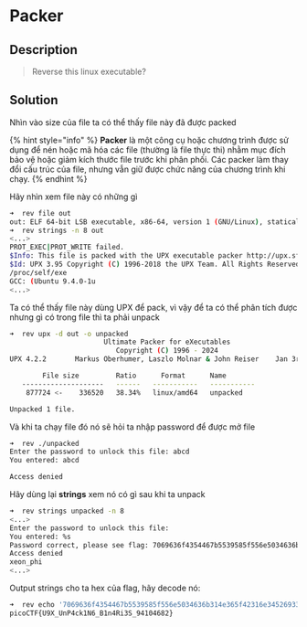 # Packer

## Description

> Reverse this linux executable?

## Solution

Nhìn vào size của file ta có thể thấy file này đã được packed

{% hint style="info" %}
**Packer** là một công cụ hoặc chương trình được sử dụng để nén hoặc mã hóa các file (thường là file thực thi) nhằm mục đích bảo vệ hoặc giảm kích thước file trước khi phân phối. Các packer làm thay đổi cấu trúc của file, nhưng vẫn giữ được chức năng của chương trình khi chạy.
{% endhint %}

Hãy nhìn xem file này có những gì

```bash
➜  rev file out
out: ELF 64-bit LSB executable, x86-64, version 1 (GNU/Linux), statically linked, no section header
➜  rev strings -n 8 out
<...>
PROT_EXEC|PROT_WRITE failed.
$Info: This file is packed with the UPX executable packer http://upx.sf.net $
$Id: UPX 3.95 Copyright (C) 1996-2018 the UPX Team. All Rights Reserved. $
/proc/self/exe
GCC: (Ubuntu 9.4.0-1u
<...>
```

Ta có thể thấy file này dùng UPX để pack, vì vậy để ta có thể phân tích được nhưng gì có trong file thì ta phải unpack

```bash
➜  rev upx -d out -o unpacked
                       Ultimate Packer for eXecutables
                          Copyright (C) 1996 - 2024
UPX 4.2.2       Markus Oberhumer, Laszlo Molnar & John Reiser    Jan 3rd 2024

        File size         Ratio      Format      Name
   --------------------   ------   -----------   -----------
    877724 <-    336520   38.34%   linux/amd64   unpacked

Unpacked 1 file.
```

Và khi ta chạy file đó nó sẽ hỏi ta nhập password để được mở file

```bash
➜  rev ./unpacked
Enter the password to unlock this file: abcd
You entered: abcd

Access denied
```

Hãy dùng lại **strings** xem nó có gì sau khi ta unpack

```bash
➜  rev strings unpacked -n 8
<...>
Enter the password to unlock this file:
You entered: %s
Password correct, please see flag: 7069636f4354467b5539585f556e5034636b314e365f42316e34526933535f39343130343638327d
Access denied
xeon_phi
<...>
```

Output strings cho ta hex của flag, hãy decode nó:

```bash
➜  rev echo '7069636f4354467b5539585f556e5034636b314e365f42316e34526933535f39343130343638327d' | xxd -r -p
picoCTF{U9X_UnP4ck1N6_B1n4Ri3S_94104682}
```

